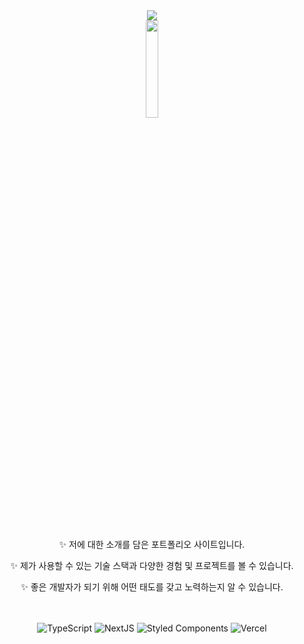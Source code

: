<div align="center">
  <a href="https://portfolio-eunnbi.vercel.app" title="포트폴리오 보러가기" target="_blank">
    <img src="https://user-images.githubusercontent.com/89760088/177170519-16eb5095-d888-467c-b5fa-63b4fc7fdf87.png"/>
  </a>
</div>
<div align="center">
   <img src="https://user-images.githubusercontent.com/89760088/177169383-06ee38b3-d799-4dee-91f4-cffd9f20491e.png" width="20%"/>
</div>

<br/>
<br/>

<p align="center">✨ 저에 대한 소개를 담은 포트폴리오 사이트입니다.</p>
<p align="center">✨ 제가 사용할 수 있는 기술 스택과 다양한 경험 및 프로젝트를 볼 수 있습니다.</p>
<p align="center">✨ 좋은 개발자가 되기 위해 어떤 태도를 갖고 노력하는지 알 수 있습니다.</p>

<br/>
<br/>

<div align="center">
  <img alt="TypeScript" src ="https://img.shields.io/badge/TypeScript-3178C6.svg?&style=flat-square&logo=TypeScript&logoColor=white"/> <img alt="NextJS" src ="https://img.shields.io/badge/NextJS-000000.svg?&style=flat-square&logo=Next.js&logoColor=white"/>
  <img alt="Styled Components" src ="https://img.shields.io/badge/Styled Components-DB7093.svg?&style=flat-square&logo=styled-components&logoColor=white"/>
  <img alt="Vercel" src ="https://img.shields.io/badge/Vercel-000000.svg?&style=flat-square&logo=Vercel&logoColor=white"/>
</div>
